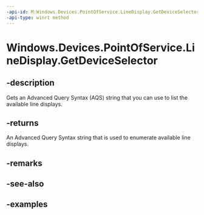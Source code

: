 ```yaml
---
-api-id: M:Windows.Devices.PointOfService.LineDisplay.GetDeviceSelector
-api-type: winrt method
---
```


<!-- Method syntax.
public string LineDisplay.GetDeviceSelector()
-->

# Windows.Devices.PointOfService.LineDisplay.GetDeviceSelector


## -description

Gets an Advanced Query Syntax (AQS) string that you can use to list the available line displays.

## -returns

An Advanced Query Syntax string that is used to enumerate available line displays.

## -remarks

## -see-also

## -examples

